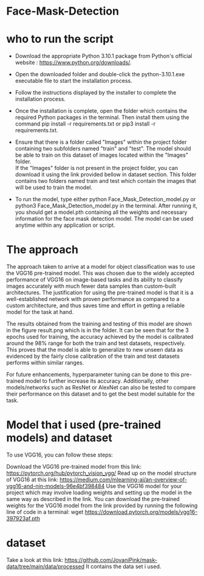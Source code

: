 # Face-Mask-Detection

# who to run the script

* Download the appropriate Python 3.10.1 package from Python's official website : https://www.python.org/downloads/.

* Open the downloaded folder and double-click the python-3.10.1.exe executable file to start the installation process.

* Follow the instructions displayed by the installer to complete the installation process.

* Once the installation is complete, open the folder which contains the required Python packages in the terminal. Then install them using the command pip install -r requirements.txt or pip3 install -r requirements.txt.

* Ensure that there is a folder called "Images" within the project folder containing two subfolders named "train" and "test". The model should be able to train on this dataset of images located within the "Images" folder.   
If the "Images" folder is not present in the project folder, you can download it using the link provided bellow in dataset section. This folder contains two folders named train and test which contain the images that will be used to train the model.
   

* To run the model, type either python Face_Mask_Detection_model.py or
 python3 Face_Mask_Detection_model.py in the terminal. After running it, you should get a model.pth containing all the weights and necessary information for the face mask detection model. The model can be used anytime within any application or script.



# The approach
The approach taken to arrive at a model for object classification was to use the VGG16 pre-trained model. This was chosen due to the widely accepted performance of VGG16 on image-based tasks and its ability to classify images accurately with much fewer data samples than custom-built architectures. The justification for using the pre-trained model is that it is a well-established network with proven performance as compared to a custom architecture, and thus saves time and effort in getting a reliable model for the task at hand.

The results obtained from the training and testing of this model are shown in the figure result.png which is in the folder. It can be seen that for the 3 epochs used for training, the accuracy achieved by the model is calibrated around the 98% range for both the train and test datasets, respectively. This proves that the model is able to generalize to new unseen data as evidenced by the fairly close calibration of the train and test datasets performs within similar ranges.

For future enhancements, hyperparameter tuning can be done to this pre-trained model to further increase its accuracy. Additionally, other models/networks such as ResNet or AlexNet can also be tested to compare their performance on this dataset and to get the best model suitable for the task.

# Model  that i used (pre-trained models) and dataset 
To use VGG16, you can follow these steps:

Download the VGG16 pre-trained model from this link: 
https://pytorch.org/hub/pytorch_vision_vgg/
Read up on the model structure of VGG16 at this link:
https://medium.com/mlearning-ai/an-overview-of-vgg16-and-nin-models-96e4bf398484
Use the VGG16 model for your project which may involve loading weights and setting up the model in the same way as described in the link.
You can download the pre-trained weights for the VGG16 model from the link provided by running the following line of code in a terminal:
wget https://download.pytorch.org/models/vgg16-397923af.pth

# dataset
Take a look at this link:
https://github.com/JovaniPink/mask-data/tree/main/data/processed
It contains the data set i used.
